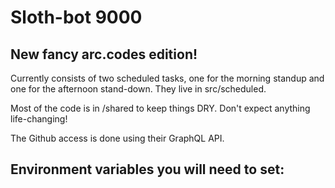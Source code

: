# Sloth-bot 9000
## New fancy arc.codes edition!

Currently consists of two scheduled tasks, one for the morning standup and one for the afternoon stand-down.  They live in src/scheduled.

Most of the code is in /shared to keep things DRY.  Don't expect anything life-changing!

The Github access is done using their GraphQL API.

## Environment variables you will need to set:
